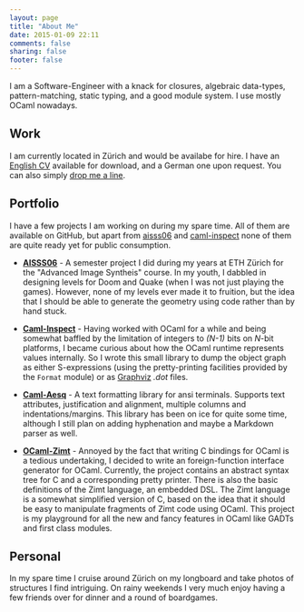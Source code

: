 ```yaml
---
layout: page
title: "About Me"
date: 2015-01-09 22:11
comments: false
sharing: false
footer: false
---
```



I am a Software-Engineer with a knack for closures, algebraic
data-types, pattern-matching, static typing, and a good module
system. I use mostly OCaml nowadays.

## Work

I am currently located in Zürich and would be availabe for hire. I
have an [English CV](/artefacts/cv-kaspar-m-rohrer.pdf) available for
download, and a German one upon request. You can also simply
<a href="&#109;&#097;&#105;&#108;&#116;&#111;:&#107;&#097;&#115;&#112;&#097;&#114;&#046;&#114;&#111;&#104;&#114;&#101;&#114;&#064;&#103;&#109;&#097;&#105;&#108;&#046;&#099;&#111;&#109;">drop me a line</a>.

## Portfolio

I have a few projects I am working on during my spare time. All of
them are available on GitHub, but apart from [aisss06] and
[caml-inspect] none of them are quite ready yet for public
consumption.

* **[AISSS06]** - A semester project I did during my years at ETH
  Zürich for the "Advanced Image Syntheis" course. In my youth, I
  dabbled in designing levels for Doom and Quake (when I was not just
  playing the games). However, none of my levels ever made it to
  fruition, but the idea that I should be able to generate the
  geometry using code rather than by hand stuck.

* **[Caml-Inspect]** - Having worked with OCaml for a while and being
  somewhat baffled by the limitation of integers to _(N-1)_ bits on
  _N_-bit platforms, I became curious about how the OCaml runtime
  represents values internally. So I wrote this small library to dump
  the object graph as either S-expressions (using the pretty-printing
  facilities provided by the `Format` module) or as [Graphviz] _.dot_
  files.

* **[Caml-Aesq]** - A text formatting library for ansi
  terminals. Supports text attributes, justification and alignment,
  multiple columns and indentations/margins. This library has been on
  ice for quite some time, although I still plan on adding hyphenation
  and maybe a Markdown parser as well.

* **[OCaml-Zimt]** - Annoyed by the fact that writing C bindings for
  OCaml is a tedious undertaking, I decided to write an
  foreign-function interface generator for OCaml. Currently, the
  project contains an abstract syntax tree for C and a corresponding
  pretty printer. There is also the basic definitions of the Zimt
  language, an embedded DSL. The Zimt language is a somewhat
  simplified version of C, based on the idea that it should be easy to
  manipulate fragments of Zimt code using OCaml. This project is my
  playground for all the new and fancy features in OCaml like GADTs
  and first class modules.


## Personal

In my spare time I cruise around Zürich on my longboard and take
photos of structures I find intriguing. On rainy weekends I very much
enjoy having a few friends over for dinner and a round of boardgames.

[aisss06]: http://krohrer.github.com/aisss06
[graphviz]: http://graphviz.org
[caml-inspect]: http://krohrer.github.com/caml-inspect/
[caml-aesq]: http://github.com/krohrer/caml-aesq/
[ocaml-zimt]: http://github.com/krohrer/ocaml-zimt
[blog]: http://lambdamuesli.blogspot.com
